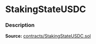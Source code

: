 # StakingStateUSDC

### Description <a id="description"></a>

**Source:** [contracts/StakingStateUSDC.sol](https://github.com/perifinance/peri-finance/blob/master/contracts/StakingStateUSDC.sol)

